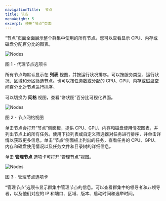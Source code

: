 ```yaml
---
navigationTitle:  节点
title: 节点
menuWeight: 5
excerpt: 使用“节点”页面
---
```


“节点”页面全面展示整个群集中使用的所有节点。您可以查看显示 CPU、内存或磁盘分配百分比的图表。

![Nodes](/mesosphere/dcos/cn/1.13/img/nodes-ee-dcos-1-12.png)

图 1 - 代理节点选项卡

所有节点均默认显示在 **列表** 视图，并按运行状况排序。可以按服务类型、运行状况、区域和分区筛选节点。也可以按任务数或分配的 CPU、GPU、内存或磁盘空间百分比对节点进行排序。

可以切换为 **网格** 视图，查看“饼状图”百分比可视化界面。

![Nodes](/mesosphere/dcos/cn/1.13/img/nodes-donuts-ee-dcos-1-12.png)

图 2 - 节点网格视图

单击节点会打开“节点”侧面板，提供 CPU、GPU、内存和磁盘使用情况图表，并列出节点上的所有任务。使用下拉列表或自定义筛选器对任务进行排序，并单击详情以获取更多信息。单击“节点”侧面板上列出的任务，查看任务的 CPU、GPU、内存和磁盘使用情况以及任务文件和目录树的详细信息。

单击 **管理节点** 选项卡可打开“管理节点”视图。

![Nodes](/mesosphere/dcos/cn/1.13/img/nodes-masters-ee-dcos-1-12.png)

图 3 - 管理节点选项卡

“管理节点”选项卡显示群集中管理节点的信息。可以查看群集中的领导者和非领导者，以及他们对应的 IP 和端口、区域、版本、启动时间和选举时间。
